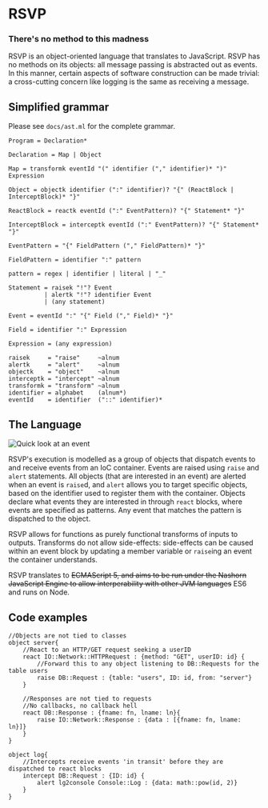 # RSVP
### There's no method to this madness

RSVP is an object-oriented language that translates to JavaScript. RSVP has no methods on its objects: all message passing is abstracted out as events. In this manner, certain aspects of software construction can be made trivial: a cross-cutting concern like logging is the same as receiving a message. 

## Simplified grammar

Please see `docs/ast.ml` for the complete grammar.

    Program = Declaration*
   
    Declaration = Map | Object
    
    Map = transformk eventId "(" identifier ("," identifier)* ")" Expression
   
    Object = objectk identifier (":" identifier)? "{" (ReactBlock | InterceptBlock)* "}"
    
    ReactBlock = reactk eventId (":" EventPattern)? "{" Statement* "}"

    InterceptBlock = interceptk eventId (":" EventPattern)? "{" Statement* "}"
    
    EventPattern = "{" FieldPattern ("," FieldPattern)* "}"
    
    FieldPattern = identifier ":" pattern
    
    pattern = regex | identifier | literal | "_"
        
    Statement = raisek "!"? Event
              | alertk "!"? identifier Event
              | (any statement)
          
    Event = eventId ":" "{" Field ("," Field)* "}"
    
    Field = identifier ":" Expression
    
    Expression = (any expression)
        
    raisek     = "raise"     ~alnum
    alertk     = "alert"     ~alnum
    objectk    = "object"    ~alnum
    interceptk = "intercept" ~alnum
    transformk = "transform" ~alnum
    identifier = alphabet    (alnum*)
    eventId    = identifier  ("::" identifier)*

## The Language 

![Quick look at an event](http://i.imgur.com/1Par345.png)

RSVP's execution is modelled as a group of objects that dispatch events to and receive events from an IoC container. Events are raised using `raise` and `alert` statements. All objects (that are interested in an event) are alerted when an event is `raise`d, and `alert` allows you to target specific objects, based on the identifier used to register them with the container. Objects declare what events they are interested in through `react` blocks, where events are specified as patterns. Any event that matches the pattern is dispatched to the object.

RSVP allows for functions as purely functional transforms of inputs to outputs. Transforms do not allow side-effects: side-effects can be caused within an event block by updating a member variable or `raise`ing an event the container understands. 

RSVP translates to ~~ECMAScript 5, and aims to be run under the Nashorn JavaScript Engine to allow interperability with other JVM languages~~ ES6 and runs on Node. 

## Code examples

    //Objects are not tied to classes
    object server{
        //React to an HTTP/GET request seeking a userID
        react IO::Network::HTTPRequest : {method: "GET", userID: id} {
            //Forward this to any object listening to DB::Requests for the table users
            raise DB::Request : {table: "users", ID: id, from: "server"}
        }
        
        //Responses are not tied to requests
        //No callbacks, no callback hell
        react DB::Response : {fname: fn, lname: ln}{
            raise IO::Network::Response : {data : [{fname: fn, lname: ln}]}
        }
    }

    object log{
        //Intercepts receive events 'in transit' before they are dispatched to react blocks
        intercept DB::Request : {ID: id} {
            alert lg2console Console::Log : {data: math::pow(id, 2)}
        }
    }
